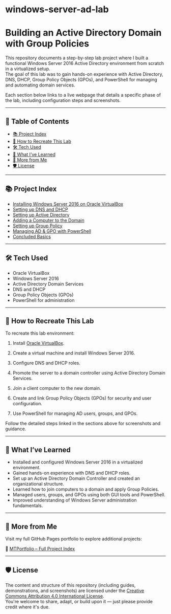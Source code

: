 # windows-server-ad-lab

# Building an Active Directory Domain with Group Policies

This repository documents a step-by-step lab project where I built a functional Windows Server 2016 Active Directory environment from scratch in a virtualized setup.  
The goal of this lab was to gain hands-on experience with Active Directory, DNS, DHCP, Group Policy Objects (GPOs), and PowerShell for managing and automating domain services.

Each section below links to a live webpage that details a specific phase of the lab, including configuration steps and screenshots.

---

## 📖 Table of Contents
- [📚 Project Index](#project-index)
- [🔁 How to Recreate This Lab](#-how-to-recreate-this-lab)
- [🛠️ Tech Used](#-tech-used)
- [📘 What I’ve Learned](#-what-ive-learned)
- [📁 More from Me](#more-from-me)
- [🛡️ License](#-license)


---

## 📚 Project Index

- [Installing Windows Server 2016 on Oracle VirtualBox](https://mark-thompson01.github.io/MTPortfolio/Current%20Projects%20&%20Studies/Windows%20Server%20Lab:%20Building%20an%20Active%20Directory%20Domain%20with%20Group%20Policies/Installing%20Windows%20Server%202016%20on%20Oracle%20VirtualBox/)
- [Setting up DNS and DHCP](https://mark-thompson01.github.io/MTPortfolio/Current%20Projects%20&%20Studies/Windows%20Server%20Lab:%20Building%20an%20Active%20Directory%20Domain%20with%20Group%20Policies/Setting%20Up%20DNS%20and%20DHCP/)
- [Setting up Active Directory](https://mark-thompson01.github.io/MTPortfolio/Current%20Projects%20&%20Studies/Windows%20Server%20Lab:%20Building%20an%20Active%20Directory%20Domain%20with%20Group%20Policies/Setting%20up%20Active%20Directory/)
- [Adding a Computer to the Domain](https://mark-thompson01.github.io/MTPortfolio/Current%20Projects%20&%20Studies/Windows%20Server%20Lab:%20Building%20an%20Active%20Directory%20Domain%20with%20Group%20Policies/Adding%20a%20Computer%20to%20the%20domain/)
- [Setting up Group Policy](https://mark-thompson01.github.io/MTPortfolio/Current%20Projects%20&%20Studies/Windows%20Server%20Lab:%20Building%20an%20Active%20Directory%20Domain%20with%20Group%20Policies/Group%20Policy/)
- [Managing AD & GPO with PowerShell](https://mark-thompson01.github.io/MTPortfolio/Current%20Projects%20&%20Studies/Windows%20Server%20Lab:%20Building%20an%20Active%20Directory%20Domain%20with%20Group%20Policies/Managing%20AD%20&%20GP%20with%20PowerShell/)
- [Concluded Basics](https://mark-thompson01.github.io/MTPortfolio/Current%20Projects%20&%20Studies/Windows%20Server%20Lab:%20Building%20an%20Active%20Directory%20Domain%20with%20Group%20Policies/Concluded%20Basics/)

---

## 🛠️ Tech Used

- Oracle VirtualBox
- Windows Server 2016
- Active Directory Domain Services
- DNS and DHCP
- Group Policy Objects (GPOs)
- PowerShell for administration

---

## 🔁 How to Recreate This Lab

To recreate this lab environment:

1. Install [Oracle VirtualBox](https://www.virtualbox.org/).
   
2. Create a virtual machine and install Windows Server 2016.
   
3. Configure DNS and DHCP roles.

4. Promote the server to a domain controller using Active Directory Domain Services.

5. Join a client computer to the new domain.

6. Create and link Group Policy Objects (GPOs) for security and user configuration.

7. Use PowerShell for managing AD users, groups, and GPOs.

Follow the detailed steps linked in the sections above for screenshots and guidance.

---

## 📘 What I’ve Learned

- Installed and configured Windows Server 2016 in a virtualized environment.
- Gained hands-on experience with DNS and DHCP roles.
- Set up an Active Directory Domain Controller and created an organizational structure.
- Learned how to join computers to a domain and apply Group Policies.
- Managed users, groups, and GPOs using both GUI tools and PowerShell.
- Improved understanding of Windows Server administration fundamentals.


---

## 📁 More from Me

Visit my full GitHub Pages portfolio to explore additional projects:

🔗 [MTPortfolio – Full Project Index](https://mark-thompson01.github.io/MTPortfolio/)


---

## 🛡️ License

The content and structure of this repository (including guides, demonstrations, and screenshots) are licensed under the [Creative Commons Attribution 4.0 International License](https://creativecommons.org/licenses/by/4.0/).  
You're welcome to share, adapt, or build upon it — just please provide credit where it's due.
